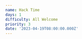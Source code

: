 ```yaml
---
name: Hack Time
days: 1
difficulty: All Welcome
priority: 3
date: '2023-04-19T08:00:00.000Z'
---
```




